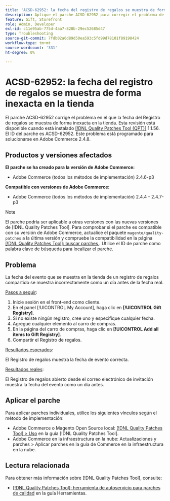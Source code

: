 ```yaml
---
title: 'ACSD-62952: la fecha del registro de regalos se muestra de forma inexacta en la tienda'
description: Aplique el parche ACSD-62952 para corregir el problema de Adobe Commerce en el que la fecha del Registro de regalos se muestra de forma inexacta en la tienda.
feature: Gift, Storefront
role: Admin, Developer
exl-id: c11e95ab-775d-4aa7-828b-29ec52685d47
type: Troubleshooting
source-git-commit: 7fdb02a6d89d50ea593c5fd99d78101f89198424
workflow-type: tm+mt
source-wordcount: '331'
ht-degree: 0%

---
```


# ACSD-62952: la fecha del registro de regalos se muestra de forma inexacta en la tienda

El parche ACSD-62952 corrige el problema en el que la fecha del Registro de regalos se muestra de forma inexacta en la tienda. Esta revisión está disponible cuando está instalado [[!DNL Quality Patches Tool (QPT)]](/help/tools/quality-patches-tool/quality-patches-tool-to-self-serve-quality-patches.md) 1.1.56. El ID del parche es ACSD-62952. Este problema está programado para solucionarse en Adobe Commerce 2.4.8.

## Productos y versiones afectados

**El parche se ha creado para la versión de Adobe Commerce:**

* Adobe Commerce (todos los métodos de implementación) 2.4.6-p3

**Compatible con versiones de Adobe Commerce:**

* Adobe Commerce (todos los métodos de implementación) 2.4.4 - 2.4.7-p3

>[!NOTE]
>
>El parche podría ser aplicable a otras versiones con las nuevas versiones de [!DNL Quality Patches Tool]. Para comprobar si el parche es compatible con su versión de Adobe Commerce, actualice el paquete `magento/quality-patches` a la última versión y compruebe la compatibilidad en la página [[!DNL Quality Patches Tool]: buscar parches ](https://experienceleague.adobe.com/tools/commerce-quality-patches/index.html?lang=es). Utilice el ID de parche como palabra clave de búsqueda para localizar el parche.

## Problema

La fecha del evento que se muestra en la tienda de un registro de regalos compartido se muestra incorrectamente como un día antes de la fecha real.

<u>Pasos a seguir</u>:

1. Inicie sesión en el front-end como cliente.
1. En el panel [!UICONTROL My Account], haga clic en **[!UICONTROL Gift Registry]**.
1. Si no existe ningún registro, cree uno y especifique cualquier fecha.
1. Agregue cualquier elemento al carro de compras.
1. En la página del carro de compras, haga clic en **[!UICONTROL Add all items to Gift Registry]**.
1. Compartir el Registro de regalos.

<u>Resultados esperados</u>:

El Registro de regalos muestra la fecha de evento correcta.

<u>Resultados reales</u>:

El Registro de regalos abierto desde el correo electrónico de invitación muestra la fecha del evento como un día antes.

## Aplicar el parche

Para aplicar parches individuales, utilice los siguientes vínculos según el método de implementación:

* Adobe Commerce o Magento Open Source local: [[!DNL Quality Patches Tool] > Uso](/help/tools/quality-patches-tool/usage.md) en la guía [!DNL Quality Patches Tool].
* Adobe Commerce en la infraestructura en la nube: Actualizaciones y parches > Aplicar parches en la guía de Commerce en la infraestructura en la nube.

## Lectura relacionada

Para obtener más información sobre [!DNL Quality Patches Tool], consulte:

* [[!DNL Quality Patches Tool]: herramienta de autoservicio para parches de calidad](/help/tools/quality-patches-tool/quality-patches-tool-to-self-serve-quality-patches.md) en la guía Herramientas.
